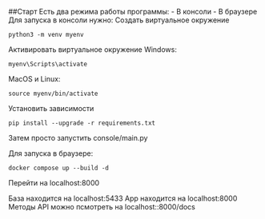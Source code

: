 ##Старт
Есть два режима работы программы:
    - В консоли
    - В браузере
Для запуска в консоли нужно:
Создать виртуальное окружение
```
python3 -m venv myenv
```
Активировать виртуальное окружение
Windows:
```
myenv\Scripts\activate
```
MacOS и Linux:
```
source myenv/bin/activate
```
Установить зависимости
```
pip install --upgrade -r requirements.txt
```
Затем просто запустить console/main.py

Для запуска в браузере:
```
docker compose up --build -d
```
Перейти на localhost:8000


База находится на localhost:5433
App находится на localhost:8000
Методы API можно псмотреть на localhost::8000/docs
